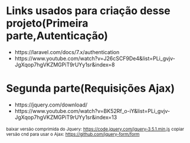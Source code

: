 <h1>Links usados para criação desse projeto(Primeira parte,Autenticação)</h1>

<ul>
    <li>https://laravel.com/docs/7.x/authentication</li>
    <li>https://www.youtube.com/watch?v=J26cSCF9De4&list=PLi_gvjv-JgXqop7hgVKZMGPiT9rUYy1sr&index=8</li>
</ul>

<h1>Segunda parte(Requisições Ajax)</h1>

<ul>
    <li>https://jquery.com/download/</li>
    <li>https://www.youtube.com/watch?v=BK52Rf_o-iY&list=PLi_gvjv-JgXqop7hgVKZMGPiT9rUYy1sr&index=13</li>
</ul>

<small>baixar versão comprimida do Jquery: https://code.jquery.com/jquery-3.5.1.min.js</small>
<small>copiar versão cnd para usar o Ajax: https://github.com/jquery-form/form</small>
